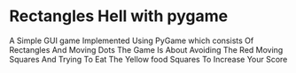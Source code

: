 # Rectangles Hell with pygame
   A Simple GUI game Implemented Using PyGame which consists Of Rectangles And Moving Dots The Game Is About Avoiding The Red Moving Squares And Trying To Eat The Yellow food Squares To Increase Your Score
